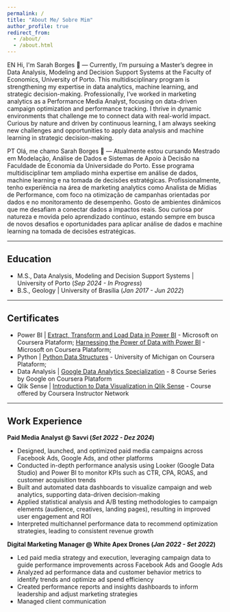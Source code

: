 ```yaml
---
permalink: /
title: "About Me/ Sobre Mim"
author_profile: true
redirect_from: 
  - /about/
  - /about.html
---
```


EN
Hi, I'm Sarah Borges 👋 — Currently, I’m pursuing a Master’s degree in Data Analysis, Modeling and Decision Support Systems at the Faculty of Economics, University of Porto. This multidisciplinary program is strengthening my expertise in data analytics, machine learning, and strategic decision-making. Professionally, I’ve worked in marketing analytics as a Performance Media Analyst, focusing on data-driven campaign optimization and performance tracking. I thrive in dynamic environments that challenge me to connect data with real-world impact. Curious by nature and driven by continuous learning, I am always seeking new challenges and opportunities to apply data analysis and machine learning in strategic decision-making.

PT
Olá, me chamo Sarah Borges 👋 — Atualmente estou cursando Mestrado em Modelação, Análise de Dados e Sistemas de Apoio à Decisão na Faculdade de Economia da Universidade do Porto. Esse programa multidisciplinar tem ampliado minha expertise em análise de dados, machine learning e na tomada de decisões estratégicas. Profissionalmente, tenho experiência na área de marketing analytics como Analista de Mídias de Performance, com foco na otimização de campanhas orientadas por dados e no monitoramento de desempenho. Gosto de ambientes dinâmicos que me desafiam a conectar dados a impactos reais. Sou curiosa por natureza e movida pelo aprendizado contínuo, estando sempre em busca de novos desafios e oportunidades para aplicar análise de dados e machine learning na tomada de decisões estratégicas.

---

## Education						       		
- M.S., Data Analysis, Modeling and Decision Support Systems | University of Porto (_Sep 2024 - In Progress_)	 			        		
- B.S., Geology	| University of Brasília (_Jan 2017 - Jun 2022_)

---

## Certificates				       		
- Power BI | <a href="https://coursera.org/share/cc34c3b14416701a48343f7e402a2637" target="_blank">Extract, Transform and Load Data in Power BI</a> - Microsoft on Coursera Plataform; <a href="https://coursera.org/share/0438e54299b19fe20af7a1a2a5d73c08" target="_blank">Harnessing the Power of Data with Power BI</a> - Microsoft on Coursera Plataform;
- Python | <a href="https://coursera.org/share/cdf9f3d2cd861c9e1589e42139871a72" target="_blank">Python Data Structures</a> - University of Michigan on Coursera Plataform;
- Data Analysis | <a href="https://www.coursera.org/account/accomplishments/specialization/LRX6T4ZB9Y35" target="_blank">Google Data Analytics Specialization</a> - 8 Course Series by Google on Coursera Plataform
- Qlik Sense | <a href="https://coursera.org/share/4b132a15f7533276ccb351b45a0c7a01" target="_blank">Introduction to Data Visualization in Qlik Sense</a> - Course offered by Coursera Instructor Network
  
---

## Work Experience
**Paid Media Analyst  @ Savvi (_Set 2022 - Dez 2024_)**
- Designed, launched, and optimized paid media campaigns across Facebook Ads, Google Ads, and other platforms
- Conducted in-depth performance analysis using Looker (Google Data Studio) and Power BI to monitor KPIs such as CTR, CPA, ROAS, and customer acquisition trends
- Built and automated data dashboards to visualize campaign and web analytics, supporting data-driven decision-making
- Applied statistical analysis and A/B testing methodologies to campaign elements (audience, creatives, landing pages), resulting in improved user engagement and ROI
- Interpreted multichannel performance data to recommend optimization strategies, leading to consistent revenue growth 

**Digital Marketing Manager @ White Apex Drones (_Jan 2022 - Set 2022_)**
- Led paid media strategy and execution, leveraging campaign data to guide performance improvements across Facebook Ads and Google Ads
- Analyzed ad performance data and customer behavior metrics to identify trends and optimize ad spend efficiency
- Created performance reports and insights dashboards to inform leadership and adjust marketing strategies
- Managed client communication 
